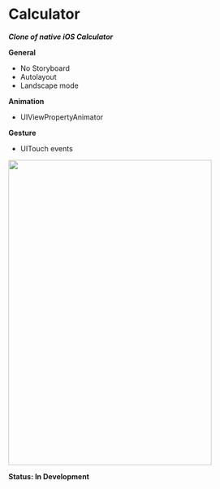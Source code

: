# Calculator

***Clone of native iOS Calculator***

**General**
* No Storyboard
* Autolayout
* Landscape mode

**Animation**
* UIViewPropertyAnimator

**Gesture**
* UITouch events

<img src="https://user-images.githubusercontent.com/54902273/166101839-3b2fbbe1-be30-416e-95d9-42ce5935694a.gif" width="400" height="600" />

**Status: In Development** 
